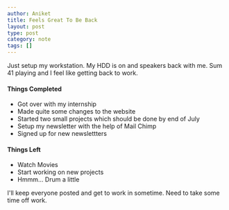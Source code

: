 ```yaml
---
author: Aniket
title: Feels Great To Be Back
layout: post
type: post
category: note
tags: []
---
```

Just setup my workstation. My HDD is on and speakers back with me. Sum 41 playing and I feel like getting back to work.

#### Things Completed

*   Got over with my internship
*   Made quite some changes to the website
*   Started two small projects which should be done by end of July
*   Setup my newsletter with the help of Mail Chimp
*   Signed up for new newslettters

#### Things Left

*   Watch Movies
*   Start working on new projects
*   Hmmm… Drum a little

I'll keep everyone posted and get to work in sometime. Need to take some time off work.